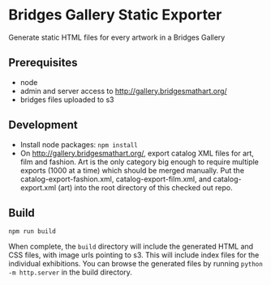 # Bridges Gallery Static Exporter

Generate static HTML files for every artwork in a Bridges Gallery

## Prerequisites

- node
- admin and server access to http://gallery.bridgesmathart.org/
- bridges files uploaded to s3

## Development

- Install node packages: `npm install`
- On http://gallery.bridgesmathart.org/, export catalog XML files for art, film and fashion. Art is the only category big enough to require multiple exports (1000 at a time) which should be merged manually. Put the catalog-export-fashion.xml, catalog-export-film.xml, and catalog-export.xml (art) into the root directory of this checked out repo.

## Build

`npm run build`

When complete, the `build` directory will include the generated HTML and CSS files, with image urls pointing to s3. This will include index files for the individual exhibitions. You can browse the generated files by running `python -m http.server` in the build directory.
